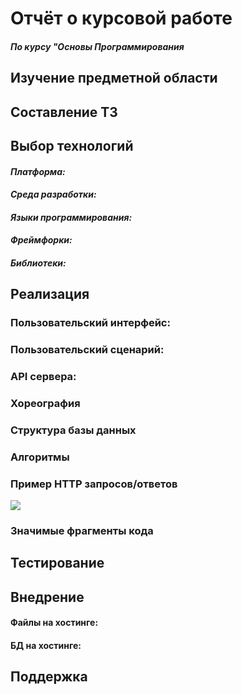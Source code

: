 # Отчёт о курсовой работе
#### *По курсу "Основы Программирования*



## Изучение предметной области

## Составление ТЗ

## Выбор технологий

#### *Платформа:*

#### *Среда разработки:*

#### *Языки программирования:*

#### *Фреймфорки:*

#### *Библиотеки:*

## Реализация

### Пользовательский интерфейс:

### Пользовательский сценарий:

### API сервера:

### Хореография

### Структура базы данных

### Алгоритмы

### Пример HTTP запросов/ответов
![](pics/4.png)
### Значимые фрагменты кода

## Тестирование

## Внедрение

#### Файлы на хостинге:

#### БД на хостинге:
 
## Поддержка

